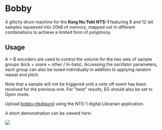 # Bobby
A glitchy drum machine for the **Korg Nu:Tekt NTS-1** featuring 8 and 12-bit samples squeezed into 20kB of memory, mapped out in different combinations to achieve a limited form of polyphony.
## Usage
A + B encoders are used to control the volume for the two sets of sample groups (kick + snare + other / hi-hats).
Accessing the oscillator parameters, each group can also be tuned individually in addition to applying random repeat and pitch.

Note that a sample will not be triggered until a note off event has been received for the previous one. For "best" results, EG should also be set to Open mode.

Upload [bobby.ntkdigunit](bobby.ntkdigunit) using the NTS-1 digital Librarian application.

A short demonstration can be viewed here:

[![](http://img.youtube.com/vi/v_DE3kfGsUU/0.jpg)](http://www.youtube.com/watch?v=v_DE3kfGsUU)
